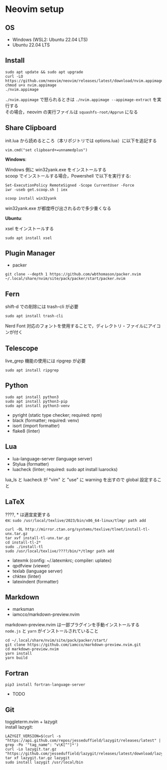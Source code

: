 # Neovim setup

## OS

- Windows (WSL2: Ubuntu 22.04 LTS)  
- Ubuntu 22.04 LTS  

## Install

```
sudo apt update && sudo apt upgrade  
curl -LO https://github.com/neovim/neovim/releases/latest/download/nvim.appimage  
chmod u+x nvim.appimage
./nvim.appimage
```
`./nvim.appimage` で怒られるときは `./nvim.appimage --appimage-extract` を実行する    
その場合，neovim の実行ファイルは `squashfs-root/Apprun` になる  

## Share Clipboard

init.lua から読めるところ（本リポジトリでは options.lua）に以下を追記する
```
vim.cmd("set clipboard+=unnamedplus")
```

**Windows**:

Windows 側に win32yank.exe をインストールする  
scoop でインストールする場合，Powershell で以下を実行する:   
```
Set-ExecutionPolicy RemoteSigned -Scope CurrentUser -Force
iwr -useb get.scoop.sh | iex

scoop install win32yank
```

win32yank.exe が都度呼び出されるので多少重くなる  

**Ubuntu**:

xsel をインストールする
```
sudo apt install xsel
```

## Plugin Manager

- packer
```
git clone --depth 1 https://github.com/wbthomason/packer.nvim ~/.local/share/nvim/site/pack/packer/start/packer.nvim  
```

## Fern  

shift-d での削除には trash-cli が必要
```
sudo apt install trash-cli
```

Nerd Font 対応のフォントを使用することで，ディレクトリ・ファイルにアイコンが付く

## Telescope

live_grep 機能の使用には ripgrep が必要
```
sudo apt install ripgrep
```
  
## Python  

```
sudo apt install python3  
sudo apt install python3-pip  
sudo apt install python3-venv  
```
- pyright (static type checker; required: npm)
- black (formatter; required: venv)
- isort (import formatter)
- flake8 (linter)

## Lua

- lua-language-server (language server)
- Stylua (formatter)
- luacheck (linter; required: sudo apt install luarocks)

lua_ls と luacheck が "vim" と "use" に warning を出すので global 設定すること

## LaTeX  

????, \* は適宜変更する  
ex: `sudo /usr/local/texlive/2023/bin/x86_64-linux/tlmgr path add`
```
curl -OL http://mirror.ctan.org/systems/texlive/tlnet/install-tl-unx.tar.gz  
tar xvf install-tl-unx.tar.gz
cd install-tl-2*
sudo ./install-tl
sudo /usr/local/texlive/????/bin/*/tlmgr path add
```
- latexmk (config: ~/.latexmkrc; compiler: uplatex)
- qpdfview (viewer)
- texlab (language server)
- chktex (linter)
- latexindent (formatter)
  
## Markdown  
- marksman
- iamcco/markdown-preview.nvim  

markdown-preview.nvim は一部プラグインを手動インストールする  
`node.js` と `yarn` がインストールされていること
```
cd ~/.local/share/nvim/site/pack/packer/start/
git clone https://github.com/iamcco/markdown-preview.nvim.git
cd markdown-preview.nvim
yarn install
yarn build
```

## Fortran
```
pip3 install fortran-language-server  
```
- TODO

## Git

toggleterm.nvim + lazygit  
install lazygit:
```
LAZYGIT_VERSION=$(curl -s "https://api.github.com/repos/jesseduffield/lazygit/releases/latest" | grep -Po '"tag_name": "v\K[^"]*')
curl -Lo lazygit.tar.gz "https://github.com/jesseduffield/lazygit/releases/latest/download/lazygit_${LAZYGIT_VERSION}_Linux_x86_64.tar.gz"
tar xf lazygit.tar.gz lazygit
sudo install lazygit /usr/local/bin
```
